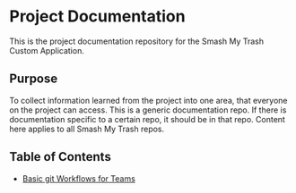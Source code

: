 # Project Documentation

This is the project documentation repository for the Smash My Trash Custom Application.

## Purpose

To collect information learned from the project into one area, that everyone on the project can access. This is a generic documentation repo. If there is documentation specific to a certain repo, it should be in that repo. Content here applies to all Smash My Trash repos.

## Table of Contents

- [Basic git Workflows for Teams](./process/basic-team-git-workflow.md)